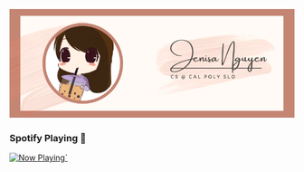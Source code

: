 [![Jenisa's Banner.](https://github.com/jenisa10/jenisa10/blob/master/Banner.png?raw=true)](https://www.jenisa10.github.io)


### Spotify Playing 👋

<a href="https://now-playing-profile-ochre.vercel.app/now-playing/now-playing?open">
    <img src="https://now-playing-profile-ochre.vercel.app/now-playing" width="256" height="64" alt="Now Playing">`
</a>

<!--
**jenisa10/jenisa10** is a ✨ _special_ ✨ repository because its `README.md` (this file) appears on your GitHub profile.

Here are some ideas to get you started:

- 🔭 I’m currently working on ...
- 🌱 I’m currently learning ...
- 👯 I’m looking to collaborate on ...
- 🤔 I’m looking for help with ...
- 💬 Ask me about ...
- 📫 How to reach me: ...
- 😄 Pronouns: ...
- ⚡ Fun fact: ...
-->
